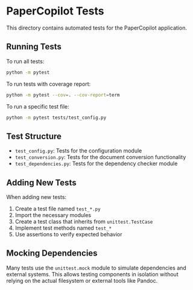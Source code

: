 # PaperCopilot Tests

This directory contains automated tests for the PaperCopilot application.

## Running Tests

To run all tests:

```bash
python -m pytest
```

To run tests with coverage report:

```bash
python -m pytest --cov=. --cov-report=term
```

To run a specific test file:

```bash
python -m pytest tests/test_config.py
```

## Test Structure

- `test_config.py`: Tests for the configuration module
- `test_conversion.py`: Tests for the document conversion functionality
- `test_dependencies.py`: Tests for the dependency checker module

## Adding New Tests

When adding new tests:

1. Create a test file named `test_*.py`
2. Import the necessary modules
3. Create a test class that inherits from `unittest.TestCase`
4. Implement test methods named `test_*`
5. Use assertions to verify expected behavior

## Mocking Dependencies

Many tests use the `unittest.mock` module to simulate dependencies and external systems.
This allows testing components in isolation without relying on the actual filesystem
or external tools like Pandoc.